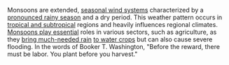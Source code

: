 
Monsoons are extended, [seasonal wind systems](3/1/1/1/2/1/2/.Wind%20Turbines) characterized by a [pronounced rainy season](1/2/2/2/1/1/1/1/.Rain) and a dry period. This weather pattern occurs in [tropical and subtropical](1/2/2/2/1/1/1/.Weather) regions and heavily influences regional climates. [Monsoons play essential](1/3/2/3/2/3/.Monsoons) roles in various sectors, such as agriculture, as they [bring much-needed rain](1/2/2/2/1/1/1/1/.Rain) [to water crops](2/1/1/2/1/3/3/.Farming) but can also cause severe flooding. In the words of Booker T. Washington, "Before the reward, there must be labor. You plant before you harvest."

